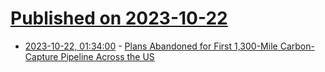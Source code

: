 # [Published on 2023-10-22](index.md)

* [2023-10-22, 01:34:00](https://news.slashdot.org/story/23/10/21/2233254/plans-abandoned-for-first-1300-mile-carbon-capture-pipeline-across-the-us?utm_source=rss1.0mainlinkanon&utm_medium=feed) - [Plans Abandoned for First 1,300-Mile Carbon-Capture Pipeline Across the US](https://news.slashdot.org/story/23/10/21/2233254/plans-abandoned-for-first-1300-mile-carbon-capture-pipeline-across-the-us?utm_source=rss1.0mainlinkanon&utm_medium=feed)
